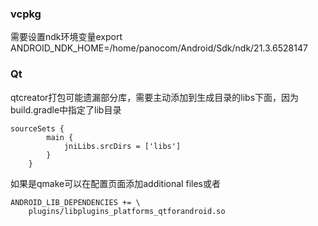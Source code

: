 ### vcpkg

需要设置ndk环境变量export ANDROID_NDK_HOME=/home/panocom/Android/Sdk/ndk/21.3.6528147

### Qt

qtcreator打包可能遗漏部分库，需要主动添加到生成目录的libs下面，因为build.gradle中指定了lib目录

```
sourceSets {
        main {
            jniLibs.srcDirs = ['libs']
        }
    }
```

如果是qmake可以在配置页面添加additional files或者

```
ANDROID_LIB_DEPENDENCIES += \
    plugins/libplugins_platforms_qtforandroid.so
```

